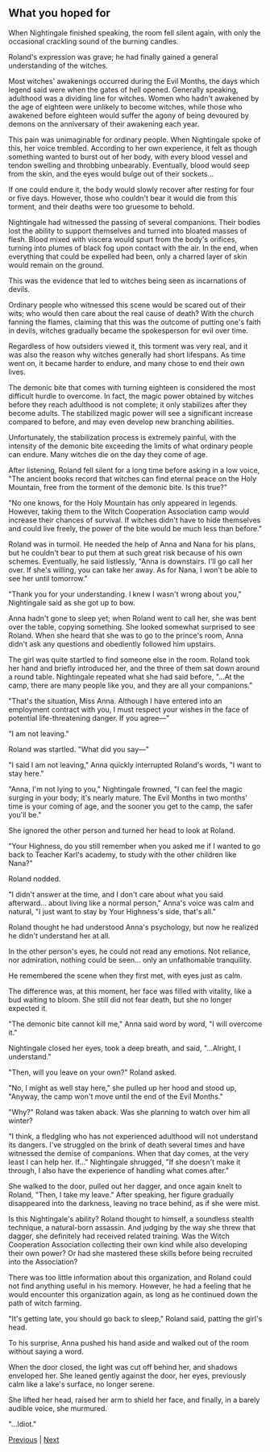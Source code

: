 ## What you hoped for
When Nightingale finished speaking, the room fell silent again, with only the occasional crackling sound of the burning candles.



Roland's expression was grave; he had finally gained a general understanding of the witches.



Most witches' awakenings occurred during the Evil Months, the days which legend said were when the gates of hell opened. Generally speaking, adulthood was a dividing line for witches. Women who hadn't awakened by the age of eighteen were unlikely to become witches, while those who awakened before eighteen would suffer the agony of being devoured by demons on the anniversary of their awakening each year.



This pain was unimaginable for ordinary people. When Nightingale spoke of this, her voice trembled. According to her own experience, it felt as though something wanted to burst out of her body, with every blood vessel and tendon swelling and throbbing unbearably. Eventually, blood would seep from the skin, and the eyes would bulge out of their sockets...



If one could endure it, the body would slowly recover after resting for four or five days. However, those who couldn't bear it would die from this torment, and their deaths were too gruesome to behold.



Nightingale had witnessed the passing of several companions. Their bodies lost the ability to support themselves and turned into bloated masses of flesh. Blood mixed with viscera would spurt from the body's orifices, turning into plumes of black fog upon contact with the air. In the end, when everything that could be expelled had been, only a charred layer of skin would remain on the ground.



This was the evidence that led to witches being seen as incarnations of devils.



Ordinary people who witnessed this scene would be scared out of their wits; who would then care about the real cause of death? With the church fanning the flames, claiming that this was the outcome of putting one's faith in devils, witches gradually became the spokesperson for evil over time.



Regardless of how outsiders viewed it, this torment was very real, and it was also the reason why witches generally had short lifespans. As time went on, it became harder to endure, and many chose to end their own lives.



The demonic bite that comes with turning eighteen is considered the most difficult hurdle to overcome. In fact, the magic power obtained by witches before they reach adulthood is not complete; it only stabilizes after they become adults. The stabilized magic power will see a significant increase compared to before, and may even develop new branching abilities.



Unfortunately, the stabilization process is extremely painful, with the intensity of the demonic bite exceeding the limits of what ordinary people can endure. Many witches die on the day they come of age.



After listening, Roland fell silent for a long time before asking in a low voice, "The ancient books record that witches can find eternal peace on the Holy Mountain, free from the torment of the demonic bite. Is this true?"



"No one knows, for the Holy Mountain has only appeared in legends. However, taking them to the Witch Cooperation Association camp would increase their chances of survival. If witches didn't have to hide themselves and could live freely, the power of the bite would be much less than before."



Roland was in turmoil. He needed the help of Anna and Nana for his plans, but he couldn't bear to put them at such great risk because of his own schemes. Eventually, he said listlessly, "Anna is downstairs. I'll go call her over. If she's willing, you can take her away. As for Nana, I won't be able to see her until tomorrow."



"Thank you for your understanding. I knew I wasn't wrong about you," Nightingale said as she got up to bow.



Anna hadn't gone to sleep yet; when Roland went to call her, she was bent over the table, copying something. She looked somewhat surprised to see Roland. When she heard that she was to go to the prince's room, Anna didn't ask any questions and obediently followed him upstairs.



The girl was quite startled to find someone else in the room. Roland took her hand and briefly introduced her, and the three of them sat down around a round table. Nightingale repeated what she had said before, "...At the camp, there are many people like you, and they are all your companions."



"That's the situation, Miss Anna. Although I have entered into an employment contract with you, I must respect your wishes in the face of potential life-threatening danger. If you agree—"



"I am not leaving."

Roland was startled. "What did you say—"

"I said I am not leaving," Anna quickly interrupted Roland's words, "I want to stay here."

"Anna, I'm not lying to you," Nightingale frowned, "I can feel the magic surging in your body; it's nearly mature. The Evil Months in two months' time is your coming of age, and the sooner you get to the camp, the safer you'll be."

She ignored the other person and turned her head to look at Roland.

"Your Highness, do you still remember when you asked me if I wanted to go back to Teacher Karl's academy, to study with the other children like Nana?"

Roland nodded.

"I didn't answer at the time, and I don't care about what you said afterward... about living like a normal person," Anna's voice was calm and natural, "I just want to stay by Your Highness's side, that's all."

Roland thought he had understood Anna's psychology, but now he realized he didn't understand her at all.



In the other person's eyes, he could not read any emotions. Not reliance, nor admiration, nothing could be seen... only an unfathomable tranquility.



He remembered the scene when they first met, with eyes just as calm.



The difference was, at this moment, her face was filled with vitality, like a bud waiting to bloom. She still did not fear death, but she no longer expected it.



"The demonic bite cannot kill me," Anna said word by word, "I will overcome it."



Nightingale closed her eyes, took a deep breath, and said, "...Alright, I understand."



"Then, will you leave on your own?" Roland asked.



"No, I might as well stay here," she pulled up her hood and stood up, "Anyway, the camp won't move until the end of the Evil Months."



"Why?" Roland was taken aback. Was she planning to watch over him all winter?



"I think, a fledgling who has not experienced adulthood will not understand its dangers. I've struggled on the brink of death several times and have witnessed the demise of companions. When that day comes, at the very least I can help her. If..." Nightingale shrugged, "If she doesn't make it through, I also have the experience of handling what comes after."



She walked to the door, pulled out her dagger, and once again knelt to Roland, "Then, I take my leave." After speaking, her figure gradually disappeared into the darkness, leaving no trace behind, as if she were mist.



Is this Nightingale's ability? Roland thought to himself, a soundless stealth technique, a natural-born assassin. And judging by the way she threw that dagger, she definitely had received related training. Was the Witch Cooperation Association collecting their own kind while also developing their own power? Or had she mastered these skills before being recruited into the Association?



There was too little information about this organization, and Roland could not find anything useful in his memory. However, he had a feeling that he would encounter this organization again, as long as he continued down the path of witch farming.



"It's getting late, you should go back to sleep," Roland said, patting the girl's head.



To his surprise, Anna pushed his hand aside and walked out of the room without saying a word.



When the door closed, the light was cut off behind her, and shadows enveloped her. She leaned gently against the door, her eyes, previously calm like a lake's surface, no longer serene.



She lifted her head, raised her arm to shield her face, and finally, in a barely audible voice, she murmured.



"...Idiot."





[Previous](CH0020.md) | [Next](CH0022.md)
